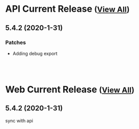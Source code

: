 
# API Current Release <small>([View All](/API.md))</small>
## 5.4.2 (2020-1-31)
### Patches 

- Adding debug export

<br><br>
# Web Current Release <small>([View All](/Web.md))</small>
## 5.4.2 (2020-1-31)
sync with api

  